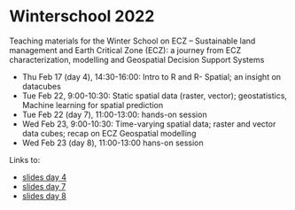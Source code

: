 # Winterschool 2022

Teaching materials for the Winter School on ECZ – Sustainable land management and Earth Critical Zone (ECZ): a journey from ECZ characterization, modelling and Geospatial Decision Support Systems

* Thu Feb 17 (day 4), 14:30-16:00: Intro to R and R- Spatial; an insight on datacubes
* Tue Feb 22, 9:00-10:30: Static spatial data (raster, vector); geostatistics, Machine learning for spatial prediction
* Tue Feb 22 (day 7), 11:00-13:00: hands-on session
* Wed Feb 23, 9:00-10:30: Time-varying spatial data; raster and vector data cubes; recap on ECZ Geospatial modelling 
* Wed Feb 23 (day 8), 11:00-13:00 hans-on session


Links to:

* [slides day 4](https://edzer.github.io/winterschool/day4.html)
* [slides day 7](https://edzer.github.io/winterschool/day7.html)
* [slides day 8](https://edzer.github.io/winterschool/day8.html)
